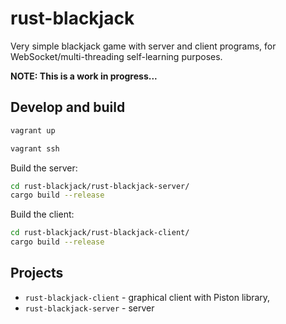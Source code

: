# rust-blackjack

Very simple blackjack game with server and client programs,
for WebSocket/multi-threading self-learning purposes.

**NOTE: This is a work in progress...**

## Develop and build

```sh
vagrant up
```

```sh
vagrant ssh
```

Build the server:

```sh
cd rust-blackjack/rust-blackjack-server/
cargo build --release
```

Build the client:

```sh
cd rust-blackjack/rust-blackjack-client/
cargo build --release
```

## Projects

 * `rust-blackjack-client` - graphical client with Piston library,
 * `rust-blackjack-server` - server

